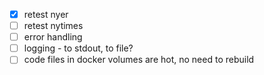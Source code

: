 - [x] retest nyer
- [ ] retest nytimes
- [ ] error handling
- [ ] logging - to stdout, to file?
- [ ] code files in docker volumes are hot, no need to rebuild

